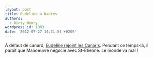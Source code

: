 ```yaml
---
layout: post
title: Eudeline à Nantes
authors:
  - Dirty Henry
wordpress_id: 1083
date: '2012-07-27 14:31:54 +0200'
---
```

À défaut de canard, [Eudeline rejoint les Canaris](http://www.lequipe.fr/Football/Actualites/Eudeline-a-nantes-off/301215). Pendant ce temps-là, il paraît que Manoeuvre négocie avec St-Etienne. Le monde va mal !
